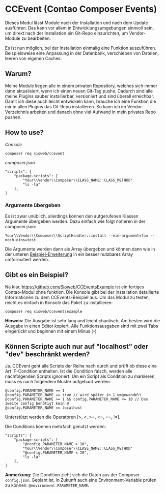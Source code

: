 # CCEvent (Contao Composer Events)

Dieses Modul lässt Module nach der Installation und nach dem Update ausführen. Das kann vor allem in Entwicklungsumgebungen sinnvoll sein, um direkt nach der Installation ein Git-Repo einzurichten, um Vendor-Module zu bearbeiten.

Es ist nun möglich, bei der Installation einmalig eine Funktion auszuführen. Beispielsweise eine Anpassung in der Datenbank, verschieben von Dateien, leeren von eigenen Caches.

## Warum?

Meine Module liegen alle in einem privaten Repository, welches sich immer dann aktualisiert, wenn ich einen neuen Git-Tag pushe. Dadurch sind alle meine Plugins sauber installierbar, versioniert und sind überall erreichbar. Damit ich diese auch leicht entwickeln kann, brauche ich eine Funktion die mir in allen Plugins das Git-Repo installieren. So kann ich im Vendor-Verzeichnis arbeiten und danach ohne viel Aufwand in mein privates Repo pushen.

## How to use?

*Console*

    composer req sioweb/ccevent

*composer.json*

    "scripts": {
        "package-scripts": [
            "Your\\Vendor\\Composer\\CLASS_NAME::CLASS_METHOD"
            "ls -la"
        ],
    }
 
### Argumente übergeben

Es ist zwar unüblich, allerdings können den aufgerufenen Klassen Argumente übergeben werden. Dazu einfach wie folgt notieren in der composer.json:

    Your\\Vendor\\Composer\\ScriptHandler::install --ein-argument=foo --noch-eins=test
    
Die Argumente werden dann als Array übergeben und können dann wie in der unteren [Beispiel-Erweiterung](https://github.com/Sioweb/CCEventsExample) in ein besser nutzbares Array umformatiert werden. 

## Gibt es ein Beispiel?

Na klar, https://github.com/Sioweb/CCEventsExample ist ein fertiges Contao-Modul ohne funktion. Die Konsole gibt bei der Installation detailierte Informationen zu dem CCEvents-Beispiel aus. Um das Modul zu testen, reicht es einfach in Konsole das Paket zu installieren:

    composer req sioweb/cceventsexample

**Hinweis:** Die Ausgabe ist sehr lang und leicht chaotisch. Am besten wird die Ausgabe in einen Editor kopiert. Alle Funktionsausgaben sind mit zwei Tabs eingerückt und beginnen mit einem Minus (-)

## Können Scripte auch nur auf "localhost" oder "dev" beschränkt werden?

Ja. CCEvent geht alle Scripts der Reihe nach durch und prüft ob diese eine Art IF-Condition enthalten. Ist die Condition falsch, werden alle nachfolgenden Scripts ignoriert. Um ein Script als Condition zu markieren, muss es nach folgendem Muster aufgebaut werden: 

    @config.PARAMETER_NAME == 1
    @config.PARAMETER_NAME == true // wird später in 1 umgewandelt
    @config.PARAMETER_NAME >= 1 && config.PARAMETER_NAME <= 10 // Das zweite config benötigt kein @
    @config.PARAMETER_NAME == localhost

Unterstützt werden die Operatoren [>, <, >=, <=, ==, !=].

Die Conditions können mehrfach genutzt werden:

    "scripts": {
        "package-scripts": [
            "@config.PARAMETER_NAME > 10",
            "Your\\Vendor\\Composer\\CLASS_NAME::CLASS_METHOD"
            "@config.PARAMETER_NAME < 20",
            "ls -la"
        ],
    }
    
**Anmerkung:** Die Condition zieht sich die Daten aus der Composer `config.json`. Geplant ist, in Zukunft auch eine Environment-Variable prüfen zu können: `@environment.PARAMETER_NAME`. 
